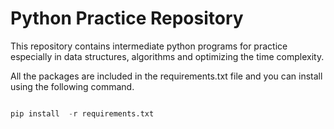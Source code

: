 # Python Practice  Repository

This repository contains intermediate python programs for practice especially in data structures, algorithms and optimizing the time complexity.

All the packages are included in the requirements.txt file and you can install using the following command.


~~~python 

pip install  -r requirements.txt

~~~
